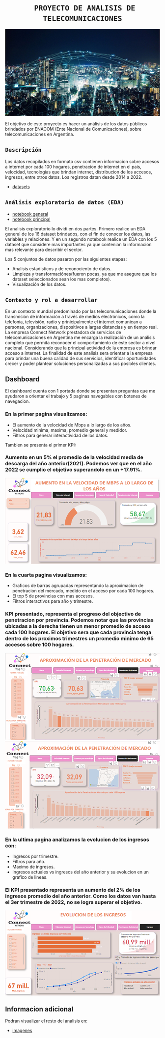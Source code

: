 # <h1 align="center">**` PROYECTO DE ANALISIS DE TELECOMUNICACIONES`**</h1>

![Foto de portada](Imagenes/portada.jpg)

El objetivo de este proyecto es hacer un análisis de los datos públicos brindados por ENACOM (Ente Nacional de Comunicaciones), sobre telecomunicaciones en Argentina.

## `Descripción`

Los datos recopilados en formato csv contienen informacion sobre accesos a internet por cada 100 hogares, penetracion de internet en el pais, velocidad, tecnologias que brindan internet, distribucion de los accesos, ingresos, entre otros datos. Los registros datan desde 2014 a 2022. 
- [datasets](https://github.com/Clarisantillan/PI2_DA_telecomunicaciones/tree/main/Datos_limpios)

## `Análisis exploratorio de datos (EDA)`
- [notebook general](https://github.com/Clarisantillan/PI2_DA_telecomunicaciones/blob/main/eda_general.ipynb)
- [notebook principal](https://github.com/Clarisantillan/PI2_DA_telecomunicaciones/blob/main/EDA.ipynb)

El analisis exploratorio lo dividi en dos partes. Primero realice un EDA general de los 16 dataset brindados, con el fin de conocer los datos, las variables y relaciones. Y en un segundo notebook realice un EDA con los 5 dataset que considere mas importantes ya que contenian la informacion mas relevante para describir el sector.

Los 5 conjuntos de datos pasaron por las siguientes etapas: 
- Analisis estadisticos y de reconociento de datos.
- Limpieza y transformaciónes(fueron pocas, ya que me asegure que los dataset seleccionados sean los mas completos).
- Visualización de los datos.

## `Contexto y rol a desarrollar`
En un contexto mundial predominado por las telecomunicaciones donde la transmisión de información a través de medios electrónicos, como la telefonía, televisión, radio y prinicipalmente el internet comunican a personas, organizaciones, dispositivos a largas distancias y en tiempo real. La empresa Connect Network prestadora de servicios de telecomunicaciones en  Argentina me encarga la realización de un análisis completo que permita reconocer el comportamiento de este sector a nivel nacional. Considerando que la principal actividad de la empresa es brindar acceso a internet.
La finalidad de este analisis sera orientar a la empresa para brindar una buena calidad de sus servicios, identificar oportunidades crecer y poder plantear soluciones personalizadas a sus posibles clientes.

## Dashboard

El dashboard cuenta con 1 portada donde se presentan preguntas que me ayudaron a orientar el trabajo y 5 paginas navegables con botenes de navegacion.

### En la primer pagina visualizamos:
- El aumento de la velocidad de Mbps a lo largo de los años.
- Velocidad minima, maxima, promedio general y medidor.
- Filtros para generar interactividad de los datos.

Tambien se presenta el primer KPI:
### Aumento en un 5% el promedio de la velocidad media de descarga del año anterior(2021). Podemos ver que en el año 2022 se cumplio el objetivo superandolo en un +17.91%.
![Logo](https://github.com/Clarisantillan/PI2_DA_telecomunicaciones/blob/main/Imagenes/Captura%20de%20pantalla%20(5).png)

### En la cuarta pagina visualizamos:
- Graficos de barras agrupadas representando la aproximacion de penetracion del mercado, medido en el acceso por cada 100 hogares.
- El top 5 de provincias con mas accesos.
- Filtros interactivos para año y trimestre.

 ### KPI presentado, representa el progreso del objectivo de penetracion por provincia. Podemos notar que las provincias ubicadas a la derecha tienen un menor promedio de acceso cada 100 hogares. El objetivo sera que cada provincia tenga dentro de los proximos trimestres un promedio minimo de 65 accesos sobre 100 hogares.

![Logo](https://github.com/Clarisantillan/PI2_DA_telecomunicaciones/blob/main/Imagenes/Captura%20de%20pantalla%20(2).png)
![Logo](https://github.com/Clarisantillan/PI2_DA_telecomunicaciones/blob/main/Imagenes/Captura%20de%20pantalla%20(3).png)

### En la ultima pagina analizamos la evolucion de los ingresos con:
- Ingresos por trimestre.
- Filtros para año.
- Maximo de ingresos.
- Ingresos actuales vs ingresos del año anterior  y su evolucion en un grafico de lineas.
 ### El KPI presentado representa un aumento del 2% de los ingresos promedio del año anterior. Como los datos van hasta el 3er trimestre de 2022, no se logra superar el objetivo. 

 ![Logo](https://github.com/Clarisantillan/PI2_DA_telecomunicaciones/blob/main/Imagenes/Captura%20de%20pantalla%20(4).png)

## Informacion adicional
Podran visualizar el resto del analisis en:
- [imagenes](https://github.com/Clarisantillan/PI2_DA_telecomunicaciones/tree/main/Imagenes)
